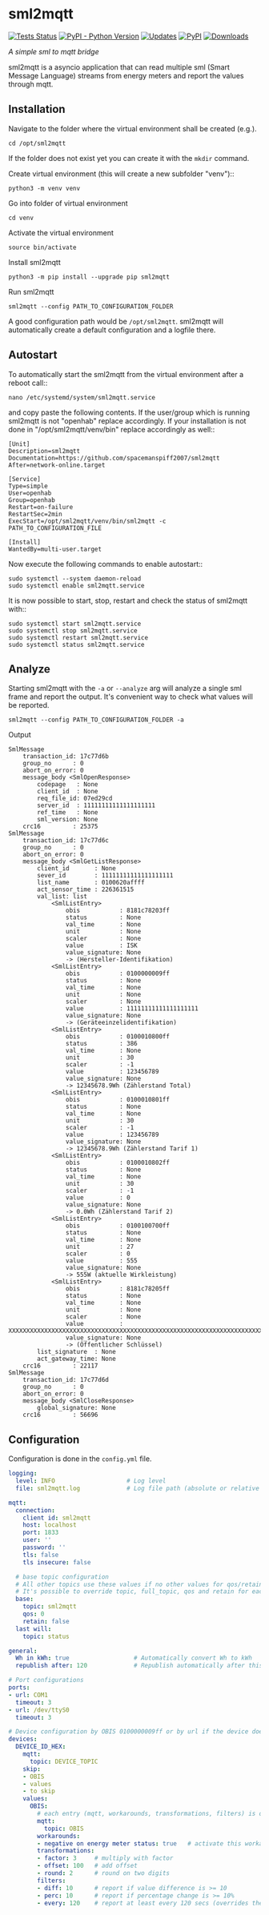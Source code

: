 # sml2mqtt
[![Tests Status](https://github.com/spacemanspiff2007/sml2mqtt/workflows/Tests/badge.svg)](https://github.com/spacemanspiff2007/sml2mqtt/actions?query=workflow%3ATests)
[![PyPI - Python Version](https://img.shields.io/pypi/pyversions/sml2mqtt)](https://pypi.org/project/sml2mqtt/)
[![Updates](https://pyup.io/repos/github/spacemanspiff2007/sml2mqtt/shield.svg)](https://pyup.io/repos/github/spacemanspiff2007/sml2mqtt/)
[![PyPI](https://img.shields.io/pypi/v/sml2mqtt)](https://pypi.org/project/sml2mqtt/)
[![Downloads](https://pepy.tech/badge/sml2mqtt/month)](https://pepy.tech/project/sml2mqtt/month)

_A simple sml to mqtt bridge_


sml2mqtt is a asyncio application that can read multiple sml (Smart Message Language) streams
from energy meters and report the values through mqtt.

## Installation

Navigate to the folder where the virtual environment shall be created (e.g.).
```
cd /opt/sml2mqtt
```
If the folder does not exist yet you can create it with the ``mkdir`` command.


Create virtual environment (this will create a new subfolder "venv")::
```
python3 -m venv venv
```

Go into folder of virtual environment
```
cd venv
```

Activate the virtual environment
```
source bin/activate
```

Install sml2mqtt
```
python3 -m pip install --upgrade pip sml2mqtt
```


Run sml2mqtt
```
sml2mqtt --config PATH_TO_CONFIGURATION_FOLDER
```
A good configuration path would be ```/opt/sml2mqtt```.
sml2mqtt will automatically create a default configuration and a logfile there.

## Autostart

To automatically start the sml2mqtt from the virtual environment after a reboot call::
```
nano /etc/systemd/system/sml2mqtt.service
```

and copy paste the following contents. If the user/group which is running sml2mqtt is not "openhab" replace accordingly.
If your installation is not done in "/opt/sml2mqtt/venv/bin" replace accordingly as well::

```text
[Unit]
Description=sml2mqtt
Documentation=https://github.com/spacemanspiff2007/sml2mqtt
After=network-online.target

[Service]
Type=simple
User=openhab
Group=openhab
Restart=on-failure
RestartSec=2min
ExecStart=/opt/sml2mqtt/venv/bin/sml2mqtt -c PATH_TO_CONFIGURATION_FILE

[Install]
WantedBy=multi-user.target
```

Now execute the following commands to enable autostart::
```
sudo systemctl --system daemon-reload
sudo systemctl enable sml2mqtt.service
```

It is now possible to start, stop, restart and check the status of sml2mqtt with::
```
sudo systemctl start sml2mqtt.service
sudo systemctl stop sml2mqtt.service
sudo systemctl restart sml2mqtt.service
sudo systemctl status sml2mqtt.service
```

## Analyze

Starting sml2mqtt with the ``-a`` or ``--analyze`` arg will analyze a single sml frame and report the output.
It's convenient way to check what values will be reported.

```
sml2mqtt --config PATH_TO_CONFIGURATION_FOLDER -a
```
Output
```
SmlMessage
    transaction_id: 17c77d6b
    group_no      : 0
    abort_on_error: 0
    message_body <SmlOpenResponse>
        codepage   : None
        client_id  : None
        req_file_id: 07ed29cd
        server_id  : 11111111111111111111
        ref_time   : None
        sml_version: None
    crc16         : 25375
SmlMessage
    transaction_id: 17c77d6c
    group_no      : 0
    abort_on_error: 0
    message_body <SmlGetListResponse>
        client_id       : None
        sever_id        : 11111111111111111111
        list_name       : 0100620affff
        act_sensor_time : 226361515
        val_list: list
            <SmlListEntry>
                obis           : 8181c78203ff
                status         : None
                val_time       : None
                unit           : None
                scaler         : None
                value          : ISK
                value_signature: None
                -> (Hersteller-Identifikation)
            <SmlListEntry>
                obis           : 0100000009ff
                status         : None
                val_time       : None
                unit           : None
                scaler         : None
                value          : 11111111111111111111
                value_signature: None
                -> (Geräteeinzelidentifikation)
            <SmlListEntry>
                obis           : 0100010800ff
                status         : 386
                val_time       : None
                unit           : 30
                scaler         : -1
                value          : 123456789
                value_signature: None
                -> 12345678.9Wh (Zählerstand Total)
            <SmlListEntry>
                obis           : 0100010801ff
                status         : None
                val_time       : None
                unit           : 30
                scaler         : -1
                value          : 123456789
                value_signature: None
                -> 12345678.9Wh (Zählerstand Tarif 1)
            <SmlListEntry>
                obis           : 0100010802ff
                status         : None
                val_time       : None
                unit           : 30
                scaler         : -1
                value          : 0
                value_signature: None
                -> 0.0Wh (Zählerstand Tarif 2)
            <SmlListEntry>
                obis           : 0100100700ff
                status         : None
                val_time       : None
                unit           : 27
                scaler         : 0
                value          : 555
                value_signature: None
                -> 555W (aktuelle Wirkleistung)
            <SmlListEntry>
                obis           : 8181c78205ff
                status         : None
                val_time       : None
                unit           : None
                scaler         : None
                value          : XXXXXXXXXXXXXXXXXXXXXXXXXXXXXXXXXXXXXXXXXXXXXXXXXXXXXXXXXXXXXXXXXXXXXXXXXXXXXXXXXXXXXXXXXXXXXXXX
                value_signature: None
                -> (Öffentlicher Schlüssel)
        list_signature  : None
        act_gateway_time: None
    crc16         : 22117
SmlMessage
    transaction_id: 17c77d6d
    group_no      : 0
    abort_on_error: 0
    message_body <SmlCloseResponse>
        global_signature: None
    crc16         : 56696
```

## Configuration

Configuration is done in the ``config.yml`` file.

```yml
logging:
  level: INFO                    # Log level
  file: sml2mqtt.log             # Log file path (absolute or relative to config file)

mqtt:
  connection:
    client id: sml2mqtt
    host: localhost
    port: 1833
    user: ''
    password: ''
    tls: false
    tls insecure: false

  # base topic configuration
  # All other topics use these values if no other values for qos/retain are set
  # It's possible to override topic, full_topic, qos and retain for each mqtt-topic entry
  base:
    topic: sml2mqtt
    qos: 0
    retain: false
  last will:
    topic: status

general:
  Wh in kWh: true                  # Automatically convert Wh to kWh
  republish after: 120             # Republish automatically after this time (if no other filter is configured)

# Port configurations
ports:
- url: COM1
  timeout: 3
- url: /dev/ttyS0
  timeout: 3

# Device configuration by OBIS 0100000009ff or by url if the device does not report OBIS 0100000009ff
devices:
  DEVICE_ID_HEX:
    mqtt:
      topic: DEVICE_TOPIC
    skip:
    - OBIS
    - values
    - to skip
    values:
      OBIS:
        # each entry (mqtt, workarounds, transformations, filters) is optional and can be omitted
        mqtt:
          topic: OBIS
        workarounds:
        - negative on energy meter status: true   # activate this workaround
        transformations:
        - factor: 3     # multiply with factor
        - offset: 100   # add offset
        - round: 2      # round on two digits
        filters:
        - diff: 10      # report if value difference is >= 10
        - perc: 10      # report if percentage change is >= 10%
        - every: 120    # report at least every 120 secs (overrides the value from general)
```
